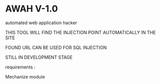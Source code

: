 # AWAH V-1.0
automated web application hacker

THIS TOOL WILL FIND THE INJECTION POINT AUTOMATICALLY IN THE SITE


FOUND URL CAN BE USED FOR SQL INJECTION


STILL IN DEVELOPMENT STAGE

requirements :

Mechanize module
